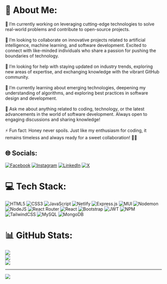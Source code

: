 # 💫 About Me:
🔭 I’m currently working on leveraging cutting-edge technologies to solve real-world problems and contribute to open-source projects.<br><br>👯 I’m looking to collaborate on innovative projects related to artificial intelligence, machine learning, and software development. Excited to connect with like-minded individuals who share a passion for pushing the boundaries of technology.<br><br>🤝 I’m looking for help with staying updated on industry trends, exploring new areas of expertise, and exchanging knowledge with the vibrant GitHub community.<br><br>🌱 I’m currently learning about emerging technologies, deepening my understanding of algorithms, and exploring best practices in software design and development.<br><br>💬 Ask me about anything related to coding, technology, or the latest advancements in the world of software development. Always open to engaging discussions and sharing knowledge!<br><br>⚡ Fun fact: Honey never spoils. Just like my enthusiasm for coding, it remains timeless and always ready for a sweet collaboration! 🍯✨


## 🌐 Socials:
[![Facebook](https://img.shields.io/badge/Facebook-%231877F2.svg?logo=Facebook&logoColor=white)](https://facebook.com/https://www.facebook.com/js.jaffarson.2000) [![Instagram](https://img.shields.io/badge/Instagram-%23E4405F.svg?logo=Instagram&logoColor=white)](https://instagram.com/https://www.instagram.com/jaffarson_js?igsh=MTVobnp0a3N0aWtkYw==) [![LinkedIn](https://img.shields.io/badge/LinkedIn-%230077B5.svg?logo=linkedin&logoColor=white)](https://linkedin.com/in/https://www.linkedin.com/in/jaffarson-j-s-bb11821aa/) [![X](https://img.shields.io/badge/X-black.svg?logo=X&logoColor=white)](https://x.com/https://twitter.com/Jaffarson_JS?t=mDGksHPeIUFvB3OH4PDzTw&s=09) 

# 💻 Tech Stack:
![HTML5](https://img.shields.io/badge/html5-%23E34F26.svg?style=for-the-badge&logo=html5&logoColor=white) ![CSS3](https://img.shields.io/badge/css3-%231572B6.svg?style=for-the-badge&logo=css3&logoColor=white) ![JavaScript](https://img.shields.io/badge/javascript-%23323330.svg?style=for-the-badge&logo=javascript&logoColor=%23F7DF1E) ![Netlify](https://img.shields.io/badge/netlify-%23000000.svg?style=for-the-badge&logo=netlify&logoColor=#00C7B7) ![Express.js](https://img.shields.io/badge/express.js-%23404d59.svg?style=for-the-badge&logo=express&logoColor=%2361DAFB) ![MUI](https://img.shields.io/badge/MUI-%230081CB.svg?style=for-the-badge&logo=mui&logoColor=white) ![Nodemon](https://img.shields.io/badge/NODEMON-%23323330.svg?style=for-the-badge&logo=nodemon&logoColor=%BBDEAD) ![NodeJS](https://img.shields.io/badge/node.js-6DA55F?style=for-the-badge&logo=node.js&logoColor=white) ![React Router](https://img.shields.io/badge/React_Router-CA4245?style=for-the-badge&logo=react-router&logoColor=white) ![React](https://img.shields.io/badge/react-%2320232a.svg?style=for-the-badge&logo=react&logoColor=%2361DAFB) ![Bootstrap](https://img.shields.io/badge/bootstrap-%238511FA.svg?style=for-the-badge&logo=bootstrap&logoColor=white) ![JWT](https://img.shields.io/badge/JWT-black?style=for-the-badge&logo=JSON%20web%20tokens) ![NPM](https://img.shields.io/badge/NPM-%23CB3837.svg?style=for-the-badge&logo=npm&logoColor=white) ![TailwindCSS](https://img.shields.io/badge/tailwindcss-%2338B2AC.svg?style=for-the-badge&logo=tailwind-css&logoColor=white) ![MySQL](https://img.shields.io/badge/mysql-%2300000f.svg?style=for-the-badge&logo=mysql&logoColor=white) ![MongoDB](https://img.shields.io/badge/MongoDB-%234ea94b.svg?style=for-the-badge&logo=mongodb&logoColor=white)
# 📊 GitHub Stats:
![](https://github-readme-stats.vercel.app/api?username=JaffarsonJS&theme=dark&hide_border=true&include_all_commits=false&count_private=false)<br/>
![](https://github-readme-streak-stats.herokuapp.com/?user=JaffarsonJS&theme=dark&hide_border=true)<br/>
![](https://github-readme-stats.vercel.app/api/top-langs/?username=JaffarsonJS&theme=dark&hide_border=true&include_all_commits=false&count_private=false&layout=compact)

---
[![](https://visitcount.itsvg.in/api?id=JaffarsonJS&icon=0&color=0)](https://visitcount.itsvg.in)

<!-- Proudly created with GPRM ( https://gprm.itsvg.in ) -->
